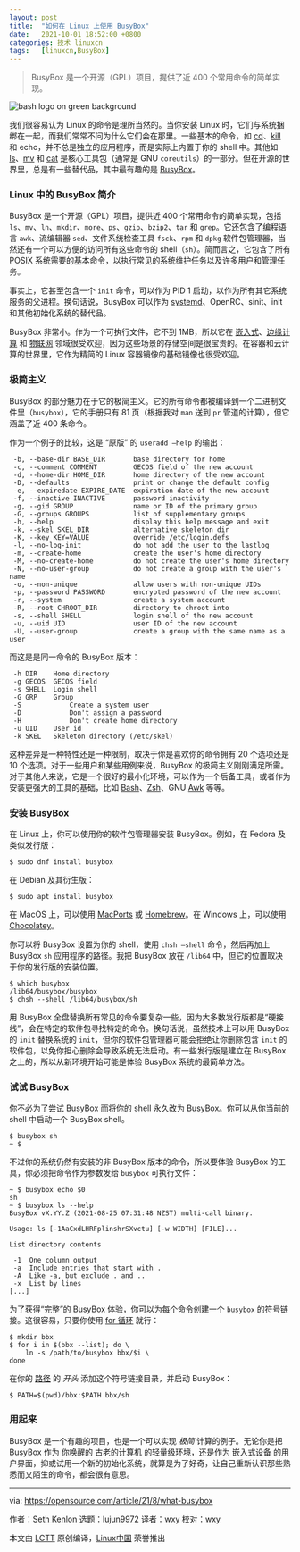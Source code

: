 ```yaml
---
layout: post
title:	"如何在 Linux 上使用 BusyBox"
date:	2021-10-01 18:52:00 +0800 
categories:	技术 linuxcn 
tags:	[linuxcn,BusyBox]
---
```




> 
> BusyBox 是一个开源（GPL）项目，提供了近 400 个常用命令的简单实现。
> 
> 
> 


![](/Asserts/Images//attachment/album/202110/01/185208x6ckkmvi0silk3vk.jpg "bash logo on green background")


我们很容易认为 Linux 的命令是理所当然的。当你安装 Linux 时，它们与系统捆绑在一起，而我们常常不问为什么它们会在那里。一些基本的命令，如 [cd](https://opensource.com/article/21/8/navigate-linux-directories)、[kill](https://opensource.com/article/18/5/how-kill-process-stop-program-linux) 和 echo，并不总是独立的应用程序，而是实际上内置于你的 shell 中。其他如 [ls](https://opensource.com/article/19/7/master-ls-command)、[mv](https://opensource.com/article/19/8/moving-files-linux-depth) 和 [cat](https://opensource.com/article/19/2/getting-started-cat-command) 是核心工具包（通常是 GNU `coreutils`）的一部分。但在开源的世界里，总是有一些替代品，其中最有趣的是 [BusyBox](https://www.busybox.net)。


### Linux 中的 BusyBox 简介


BusyBox 是一个开源（GPL）项目，提供近 400 个常用命令的简单实现，包括 `ls`、`mv`、`ln`、`mkdir`、`more`、`ps`、`gzip`、`bzip2`、`tar` 和 `grep`。它还包含了编程语言 `awk`、流编辑器 `sed`、文件系统检查工具 `fsck`、`rpm` 和 `dpkg` 软件包管理器，当然还有一个可以方便的访问所有这些命令的 shell（`sh`）。简而言之，它包含了所有 POSIX 系统需要的基本命令，以执行常见的系统维护任务以及许多用户和管理任务。


事实上，它甚至包含一个 `init` 命令，可以作为 PID 1 启动，以作为所有其它系统服务的父进程。换句话说，BusyBox 可以作为 [systemd](https://opensource.com/article/20/4/systemd)、OpenRC、sinit、init 和其他初始化系统的替代品。


BusyBox 非常小。作为一个可执行文件，它不到 1MB，所以它在 [嵌入式](https://opensource.com/article/21/3/rtos-embedded-development)、[边缘计算](https://opensource.com/article/17/9/what-edge-computing) 和 [物联网](https://opensource.com/article/21/3/iot-measure-raspberry-pi) 领域很受欢迎，因为这些场景的存储空间是很宝贵的。在容器和云计算的世界里，它作为精简的 Linux 容器镜像的基础镜像也很受欢迎。


### 极简主义


BusyBox 的部分魅力在于它的极简主义。它的所有命令都被编译到一个二进制文件里（`busybox`），它的手册只有 81 页（根据我对 `man` 送到 `pr` 管道的计算），但它涵盖了近 400 条命令。


作为一个例子的比较，这是 “原版” 的 `useradd —help` 的输出：



```
 -b, --base-dir BASE_DIR       base directory for home
 -c, --comment COMMENT         GECOS field of the new account
 -d, --home-dir HOME_DIR       home directory of the new account
 -D, --defaults                print or change the default config
 -e, --expiredate EXPIRE_DATE  expiration date of the new account
 -f, --inactive INACTIVE       password inactivity
 -g, --gid GROUP               name or ID of the primary group
 -G, --groups GROUPS           list of supplementary groups
 -h, --help                    display this help message and exit
 -k, --skel SKEL_DIR           alternative skeleton dir
 -K, --key KEY=VALUE           override /etc/login.defs
 -l, --no-log-init             do not add the user to the lastlog
 -m, --create-home             create the user's home directory
 -M, --no-create-home          do not create the user's home directory
 -N, --no-user-group           do not create a group with the user's name
 -o, --non-unique              allow users with non-unique UIDs
 -p, --password PASSWORD       encrypted password of the new account
 -r, --system                  create a system account
 -R, --root CHROOT_DIR         directory to chroot into
 -s, --shell SHELL             login shell of the new account
 -u, --uid UID                 user ID of the new account
 -U, --user-group              create a group with the same name as a user

```

而这是是同一命令的 BusyBox 版本：



```
 -h DIR    Home directory
 -g GECOS  GECOS field
 -s SHELL  Login shell
 -G GRP    Group
 -S            Create a system user
 -D            Don't assign a password
 -H            Don't create home directory
 -u UID    User id
 -k SKEL   Skeleton directory (/etc/skel)

```

这种差异是一种特性还是一种限制，取决于你是喜欢你的命令拥有 20 个选项还是 10 个选项。对于一些用户和某些用例来说，BusyBox 的极简主义刚刚满足所需。对于其他人来说，它是一个很好的最小化环境，可以作为一个后备工具，或者作为安装更强大的工具的基础，比如 [Bash](https://opensource.com/article/20/4/bash-sysadmins-ebook)、[Zsh](https://opensource.com/article/19/9/getting-started-zsh)、GNU [Awk](https://opensource.com/article/20/9/awk-ebook) 等等。


### 安装 BusyBox


在 Linux 上，你可以使用你的软件包管理器安装 BusyBox。例如，在 Fedora 及类似发行版：



```
$ sudo dnf install busybox

```

在 Debian 及其衍生版：



```
$ sudo apt install busybox

```

在 MacOS 上，可以使用 [MacPorts](https://opensource.com/article/20/11/macports) 或 [Homebrew](https://opensource.com/article/20/6/homebrew-mac)。在 Windows 上，可以使用 [Chocolatey](https://opensource.com/article/20/3/chocolatey)。


你可以将 BusyBox 设置为你的 shell，使用 `chsh —shell` 命令，然后再加上 BusyBox `sh` 应用程序的路径。我把 BusyBox 放在 `/lib64` 中，但它的位置取决于你的发行版的安装位置。



```
$ which busybox
/lib64/busybox/busybox
$ chsh --shell /lib64/busybox/sh

```

用 BusyBox 全盘替换所有常见的命令要复杂一些，因为大多数发行版都是“硬接线”，会在特定的软件包寻找特定的命令。换句话说，虽然技术上可以用 BusyBox 的 `init` 替换系统的 `init`，但你的软件包管理器可能会拒绝让你删除包含 `init` 的软件包，以免你担心删除会导致系统无法启动。有一些发行版是建立在 BusyBox 之上的，所以从新环境开始可能是体验 BusyBox 系统的最简单方法。


### 试试 BusyBox


你不必为了尝试 BusyBox 而将你的 shell 永久改为 BusyBox。你可以从你当前的 shell 中启动一个 BusyBox shell。



```
$ busybox sh
~ $

```

不过你的系统仍然有安装的非 BusyBox 版本的命令，所以要体验 BusyBox 的工具，你必须把命令作为参数发给 `busybox` 可执行文件：



```
~ $ busybox echo $0
sh
~ $ busybox ls --help
BusyBox vX.YY.Z (2021-08-25 07:31:48 NZST) multi-call binary.

Usage: ls [-1AaCxdLHRFplinshrSXvctu] [-w WIDTH] [FILE]...

List directory contents

 -1  One column output
 -a  Include entries that start with .
 -A  Like -a, but exclude . and ..
 -x  List by lines
[...]

```

为了获得“完整”的 BusyBox 体验，你可以为每个命令创建一个 `busybox` 的符号链接。这很容易，只要你使用 [for 循环](https://opensource.com/article/19/10/programming-bash-loops) 就行：



```
$ mkdir bbx
$ for i in $(bbx --list); do \
    ln -s /path/to/busybox bbx/$i \
done

```

在你的 [路径](https://opensource.com/article/17/6/set-path-linux) 的 *开头* 添加这个符号链接目录，并启动 BusyBox：



```
$ PATH=$(pwd)/bbx:$PATH bbx/sh

```

### 用起来


BusyBox 是一个有趣的项目，也是一个可以实现 *极简* 计算的例子。无论你是把 BusyBox 作为 [你唤醒的](https://opensource.com/article/19/7/how-make-old-computer-useful-again) [古老的计算机](https://opensource.com/article/20/2/restore-old-computer-linux) 的轻量级环境，还是作为 [嵌入式设备](https://opensource.com/article/20/6/open-source-rtos) 的用户界面，抑或试用一个新的初始化系统，就算是为了好奇，让自己重新认识那些熟悉而又陌生的命令，都会很有意思。




---


via: <https://opensource.com/article/21/8/what-busybox>


作者：[Seth Kenlon](https://opensource.com/users/seth) 选题：[lujun9972](https://github.com/lujun9972) 译者：[wxy](https://github.com/wxy) 校对：[wxy](https://github.com/wxy)


本文由 [LCTT](https://github.com/LCTT/TranslateProject) 原创编译，[Linux中国](https://linux.cn/) 荣誉推出
